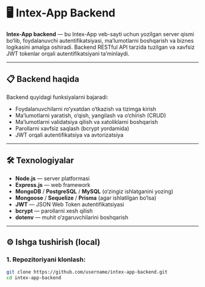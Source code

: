 # 🖥️ Intex-App Backend

**Intex-App backend** — bu Intex-App veb-sayti uchun yozilgan server qismi bo‘lib, foydalanuvchi autentifikatsiyasi, ma’lumotlarni boshqarish va biznes logikasini amalga oshiradi. Backend RESTful API tarzida tuzilgan va xavfsiz JWT tokenlar orqali autentifikatsiyani ta’minlaydi.

---

## 📋 Backend haqida

Backend quyidagi funksiyalarni bajaradi:

- Foydalanuvchilarni ro‘yxatdan o‘tkazish va tizimga kirish
- Ma’lumotlarni yaratish, o‘qish, yangilash va o‘chirish (CRUD)
- Ma’lumotlarni validatsiya qilish va xatoliklarni boshqarish
- Parollarni xavfsiz saqlash (bcrypt yordamida)
- JWT orqali autentifikatsiya va avtorizatsiya

---

## 🛠 Texnologiyalar

- **Node.js** — server platformasi
- **Express.js** — web framework
- **MongoDB** / **PostgreSQL** / **MySQL** (o‘zingiz ishlatganini yozing)
- **Mongoose** / **Sequelize** / **Prisma** (agar ishlatilgan bo‘lsa)
- **JWT** — JSON Web Token autentifikatsiyasi
- **bcrypt** — parollarni xesh qilish
- **dotenv** — muhit o‘zgaruvchilarini boshqarish

---

## ⚙️ Ishga tushirish (local)

### 1. Repozitoriyani klonlash:

```bash
git clone https://github.com/username/intex-app-backend.git
cd intex-app-backend
